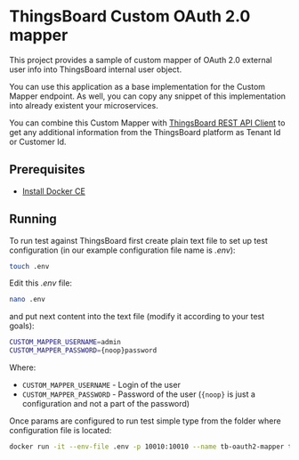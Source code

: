 # ThingsBoard Custom OAuth 2.0 mapper

This project provides a sample of custom mapper of OAuth 2.0 external user info into ThingsBoard internal user object.

You can use this application as a base implementation for the Custom Mapper endpoint.
As well, you can copy any snippet of this implementation into already existent your microservices.

You can combine this Custom Mapper with [ThingsBoard REST API Client](https://thingsboard.io/docs/reference/rest-client/) to get any additional information from the ThingsBoard platform as Tenant Id or Customer Id.   

## Prerequisites

- [Install Docker CE](https://docs.docker.com/engine/installation/)

## Running

To run test against ThingsBoard first create plain text file to set up test configuration (in our example configuration file name is *.env*):
```bash
touch .env
```

Edit this *.env* file:
```bash
nano .env
```

and put next content into the text file (modify it according to your test goals):
```bash
CUSTOM_MAPPER_USERNAME=admin
CUSTOM_MAPPER_PASSWORD={noop}password
```

Where: 
    
- `CUSTOM_MAPPER_USERNAME`       - Login of the user 
- `CUSTOM_MAPPER_PASSWORD`       - Password of the user (`{noop}` is just a configuration and not a part of the password)

Once params are configured to run test simple type from the folder where configuration file is located:
```bash
docker run -it --env-file .env -p 10010:10010 --name tb-oauth2-mapper thingsboard/oauth2-mapper
```
